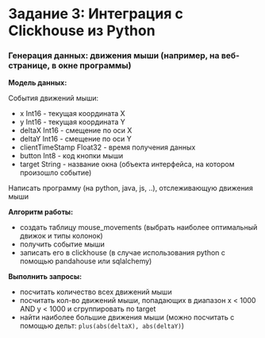 # Задание 3: Интеграция с Clickhouse из Python

### Генерация данных: движения мыши (например, на веб-странице, в окне программы)

**Модель данных:**

События движений мыши:
- x Int16 - текущая координата X
- y Int16 - текущая координата Y
- deltaX Int16 - смещение по оси X
- deltaY Int16 - смещение по оси Y
- clientTimeStamp Float32 - время получения данных
- button Int8 - код кнопки мыши
- target String - название окна (объекта интерфейса, на котором произошло событие)

Написать программу (на python, java, js, ..), отслеживающую движения мыши

**Алгоритм работы:**
- создать таблицу mouse_movements (выбрать наиболее оптимальный движок и типы колонок)
- получить событие мыши
- записать его в clickhouse (в случае использования python с помощью pandahouse или sqlalchemy)


**Выполнить запросы:**
- посчитать количество всех движений мыши
- посчитать кол-во движений мыши, попадающих в диапазон x < 1000 AND y < 1000 и сгруппировать по target
- найти наиболее большие движения мыши (можно посчитать с помощью дельт: `plus(abs(deltaX), abs(deltaY)`)
